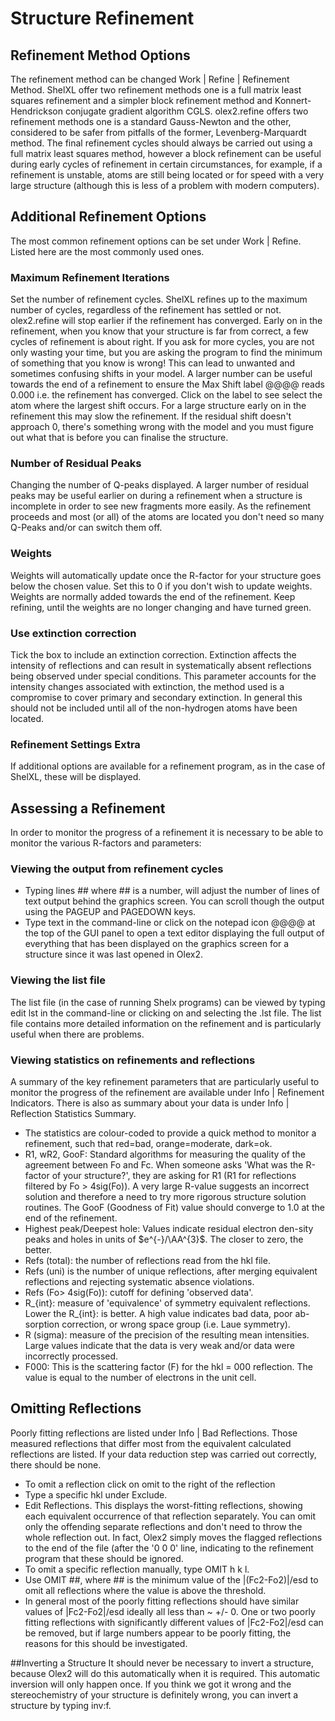 # Structure Refinement

## Refinement Method Options
The refinement method can be changed Work | Refine | Refinement Method. ShelXL offer two refinement methods one is a full matrix least squares refinement and a simpler block refinement method and Konnert-Hendrickson conjugate gradient algorithm CGLS. olex2.refine offers two refinement methods one is a standard Gauss-Newton and the other, considered to be safer from pitfalls of the former, Levenberg-Marquardt method.
The final refinement cycles should always be carried out using a full matrix least squares method, however a block refinement can be useful during early cycles of refinement in certain circumstances, for example, if a refinement is unstable, atoms are still being located or for speed with a very large structure (although this is less of a problem with modern computers).

## Additional Refinement Options
The most common refinement options can be set under Work | Refine. Listed here are the most commonly used ones.

### Maximum Refinement Iterations
Set the number of refinement cycles. ShelXL refines up to the maximum number of cycles, regardless of the refinement has settled or not. olex2.refine will stop earlier if the refinement has converged.
Early on in the refinement, when you know that your structure is far from correct, a few cycles of refinement is about right. If you ask for more cycles, you are not only wasting your time, but you are asking the program to find the minimum of something that you know is wrong! This can lead to unwanted and sometimes confusing shifts in your model.
A larger number can be useful towards the end of a refinement to ensure the Max Shift label @@@@ reads 0.000 i.e. the refinement has converged. Click on the label to see select the atom where the largest shift occurs. For a large structure early on in the refinement this may slow the refinement. If the residual shift doesn't approach 0, there's something wrong with the model and you must figure out what that is before you can finalise the structure.

### Number of Residual Peaks
Changing the number of Q-peaks displayed. A larger number of residual peaks may be useful earlier on during a refinement when a structure is incomplete in order to see new fragments more easily. As the refinement proceeds and most (or all) of the atoms are located you don't need so many Q-Peaks and/or can switch them off.

### Weights
Weights will automatically update once the R-factor for your structure goes below the chosen value. Set this to 0 if you don't wish to update weights.
Weights are normally added towards the end of the refinement. Keep refining, until the weights are no longer changing and have turned green.

### Use extinction correction
Tick the box to include an extinction correction.
Extinction affects the intensity of reflections and can result in systematically absent reflections being observed under special conditions. This parameter accounts for the intensity changes associated with extinction, the method used is a compromise to cover primary and secondary extinction. In general this should not be included until all of the non-hydrogen atoms have been located.

### Refinement Settings Extra
If additional options are available for a refinement program, as in the case of ShelXL, these will be displayed.

## Assessing a Refinement
In order to monitor the progress of a refinement it is necessary to be able to monitor the various R-factors and parameters:

### Viewing the output from refinement cycles
- Typing lines ## where ## is a number, will adjust the number of lines of text output behind the graphics screen. You can scroll though the output using the PAGEUP and PAGEDOWN keys.
- Type text in the command-line or click on the notepad icon @@@@ at the top of the GUI panel to open a text editor displaying the full output of everything that has been displayed on the graphics screen for a structure since it was last opened in Olex2.

### Viewing the list file
The list file (in the case of running Shelx programs) can be viewed by typing edit lst in the command-line or clicking on   and selecting the .lst file. The list file contains more detailed information on the refinement and is particularly useful when there are problems.

### Viewing statistics on refinements and reflections
A summary of the key refinement parameters that are particularly useful to monitor the progress of the refinement are available under Info | Refinement Indicators. There is also as summary about your data is under Info | Reflection Statistics Summary.
- The statistics are colour-coded to provide a quick method to monitor a refinement, such that red=bad, orange=moderate, dark=ok. 
- R1, wR2, GooF: Standard algorithms for measuring the quality of the agreement between Fo and Fc. When someone asks 'What was the R-factor of your structure?', they are asking for R1 (R1 for reflections filtered by Fo > 4sig(Fo)). A very large R-value suggests an incorrect solution and therefore a need to try more rigorous structure solution routines. The GooF (Goodness of Fit) value should converge to 1.0 at the end of the refinement.
- Highest peak/Deepest hole: Values indicate residual electron den-sity peaks and holes in units of $e^{-}/\AA^{3}$. The closer to zero, the better. 
- Refs (total): the number of reflections read from the hkl file.
- Refs (uni) is the number of unique reflections, after merging equivalent reflections and rejecting systematic absence violations. 
- Refs (Fo> 4sig(Fo)): cutoff for defining 'observed data'.
- R_{int}: measure of 'equivalence' of symmetry equivalent reflections. Lower the R_{int}: is better. A high value indicates bad data, poor ab-sorption correction, or wrong space group (i.e. Laue symmetry).
- R (sigma): measure of the precision of the resulting mean intensities. Large values indicate that the data is very weak and/or data were incorrectly processed.
- F000: This is the scattering factor (F) for the hkl = 000 reflection. The value is equal to the number of electrons in the unit cell.

## Omitting Reflections
Poorly fitting reflections are listed under Info | Bad Reflections. Those measured reflections that differ most from the equivalent calculated reflections are listed. If your data reduction step was carried out correctly, there should be none.
- To omit a reflection click on omit to the right of the reflection
- Type a specific hkl under Exclude.
- Edit Reflections. This displays the worst-fitting reflections, showing each equivalent occurrence of that reflection separately. You can omit only the offending separate reflections and don't need to throw the whole reflection out. In fact, Olex2 simply moves the flagged reflections to the end of the file (after the '0 0 0' line, indicating to the refinement program that these should be ignored.
- To omit a specific reflection manually, type OMIT h k l.
- Use OMIT \#\#, where \#\# is the minimum value of the |(Fc2-Fo2)|/esd to omit all reflections where the value is above the threshold.
- In general most of the poorly fitting reflections should have similar values of |Fc2-Fo2|/esd ideally all less than ~ +/- 0. One or two poorly fitting reflections with significantly different values of |Fc2-Fo2|/esd can be removed, but if large numbers appear to be poorly fitting, the reasons for this should be investigated.

##Inverting a Structure
It should never be necessary to invert a structure, because Olex2 will do this automatically when it is required. This automatic inversion will only happen once. If you think we got it wrong and the stereochemistry of your structure is definitely wrong, you can invert a structure by typing inv:f. 